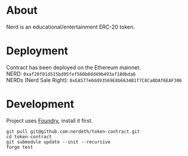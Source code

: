 # About

Nerd is an educational/entertainment ERC-20 token. 

# Deployment

Contract has been deployed on the Ethereum mainnet.  
NERD: `0xaf20f01d515bd95fef560b8dd49b493af180bda6`  
NERDs (Nerd Sale Right): `0xEA577e0dd93569E8b6634B1f7C8Ca0DAf6EAF306` 

# Development

Project uses [Foundry](https://github.com/foundry-rs/foundry), install it first.

```
git pull git@github.com:nerdeth/token-contract.git
cd token-contract
git submodule update --init --recursive
forge test
```

